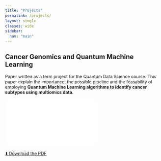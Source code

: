 ```yaml
---
title: "Projects"
permalink: /projects/
layout: single
classes: wide
sidebar:
  nav: "main"
---
```


## Cancer Genomics and Quantum Machine Learning
 
Paper written as a term project for the Quantum Data Science course. This paper explain the importance, the possible pipeline and the feasability of employing **Quantum Machine Learning algorithms to identify cancer subtypes using multiomics data.**
 
![Download Term Project](assets/research_project_0.pdf)

<a href="assets/research_project_0.pdf" download>⬇️ Download the PDF</a>
